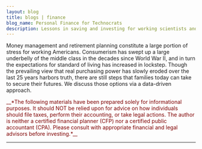 ```yaml
---
layout: blog
title: blogs | finance
blog_name: Personal Finance for Technocrats
description: Lessons in saving and investing for working scientists and engineers.
---
```


Money management and retirement planning constitute a large portion of stress for working Americans. Consumerism has swept up a large underbelly of the middle class in the decades since World War II, and in turn the expectations for standard of living has increased in lockstep. Though the prevailing view that real purchasing power has slowly eroded over the last 25 years harbors truth, there are still steps that families today can take to secure their futures. We discuss those options via a data-driven approach.

<span style="color: #7f0000">
__*The following materials have been prepared solely for informational purposes. It should NOT be relied upon for advice on how individuals should file taxes, perform their accounting, or take legal actions. The author is neither a certified financial planner (CFP) nor a certified public accountant (CPA). Please consult with appropriate financial and legal advisors before investing.*__
</span>

----
